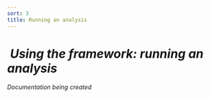 ```yaml
---
sort: 3
title: Running an analysis
---
```


# <i class="fa fa-terminal fa-3x">&nbsp;Using the framework: running an analysis

Documentation being created
